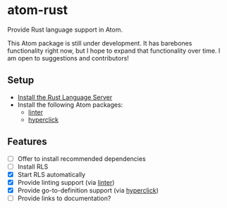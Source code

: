 # atom-rust

Provide Rust language support in Atom.

This Atom package is still under development. It has barebones functionality
right now, but I hope to expand that functionality over time. I am open to
suggestions and contributors!

## Setup

- [Install the Rust Language Server](https://github.com/rust-lang-nursery/rls#setup)
- Install the following Atom packages:
  - [linter]
  - [hyperclick]

## Features

- [ ] Offer to install recommended dependencies
- [ ] Install RLS
- [x] Start RLS automatically
- [x] Provide linting support (via [linter])
- [x] Provide go-to-definition support (via [hyperclick])
- [ ] Provide links to documentation?

[linter]: https://atom.io/packages/linter
[hyperclick]: https://atom.io/packages/hyperclick

